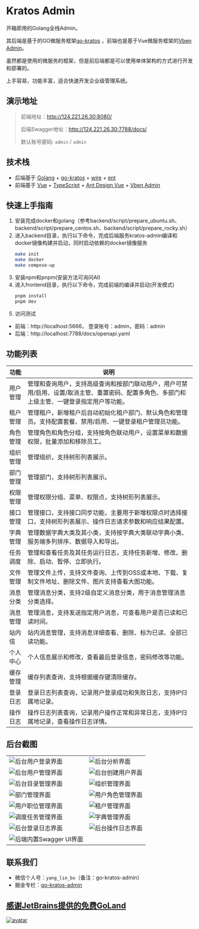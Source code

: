 # Kratos Admin

开箱即用的Golang全栈Admin。

其后端是基于的GO微服务框架[go-kratos](https://go-kratos.dev/)
，前端也是基于Vue微服务框架的[Vben Admin](https://doc.vben.pro/)。

虽然都是使用的微服务的框架，但是前后端都是可以使用单体架构的方式进行开发和部署的。

上手容易，功能丰富，适合快速开发企业级管理系统。

## 演示地址

> 前端地址：<http://124.221.26.30:8080/>
>
> 后端Swagger地址：<http://124.221.26.30:7788/docs/>
>
> 默认账号密码: `admin` / `admin`

## 技术栈

- 后端基于 [Golang](https://go.dev/) + [go-kratos](https://go-kratos.dev/) + [wire](https://github.com/google/wire) + [ent](https://entgo.io/docs/getting-started/)
- 前端基于 [Vue](https://vuejs.org/) + [TypeScript](https://www.typescriptlang.org/) + [Ant Design Vue](https://antdv.com/) + [Vben Admin](https://doc.vben.pro/)

## 快速上手指南

1. 安装完成docker和golang（参考backend/script/prepare_ubuntu.sh、backend/script/prepare_centos.sh、backend/script/prepare_rocky.sh）
2. 进入backend目录，执行以下命令，完成后端服务kratos-admin编译和docker镜像构建并启动，同时启动依赖的docker镜像服务
    ```bash
    make init
    make docker
    make compose-up
    ```
3. 安装npm和pnpm(安装方法可询问AI)
4. 进入frontend目录，执行以下命令，完成前端的编译并启动(开发模式)
    ```bash
    pnpm install
    pnpm dev
    ```
5. 访问测试

- 前端：http://localhost:5666， 登录账号：admin，密码：admin
- 后端：http://localhost:7788/docs/openapi.yaml

## 功能列表

| 功能   | 说明                                                                       |
|------|--------------------------------------------------------------------------|
| 用户管理 | 管理和查询用户，支持高级查询和按部门联动用户，用户可禁用/启用、设置/取消主管、重置密码、配置多角色、多部门和上级主管、一键登录指定用户等功能。 |
| 租户管理 | 管理租户，新增租户后自动初始化租户部门、默认角色和管理员。支持配置套餐、禁用/启用、一键登录租户管理员功能。                   |
| 角色管理 | 管理角色和角色分组，支持按角色联动用户，设置菜单和数据权限，批量添加和移除员工。                                 |
| 组织管理 | 管理组织，支持树形列表展示。                                                           |
| 部门管理 | 管理部门，支持树形列表展示。                                                           |
| 权限管理 | 管理权限分组、菜单、权限点，支持树形列表展示。                                                  |
| 接口管理 | 管理接口，支持接口同步功能，主要用于新增权限点时选择接口，支持树形列表展示、操作日志请求参数和响应结果配置。                   |
| 字典管理 | 管理数据字典大类及其小类，支持按字典大类联动字典小类、服务端多列排序、数据导入和导出。                              |
| 任务调度 | 管理和查看任务及其任务运行日志，支持任务新增、修改、删除、启动、暂停、立即执行。                                 |
| 文件管理 | 管理文件上传，支持文件查询、上传到OSS或本地、下载、复制文件地址、删除文件、图片支持查看大图功能。                       |
| 消息分类 | 管理消息分类，支持2级自定义消息分类，用于消息管理消息分类选择。                                         |
| 消息管理 | 管理消息，支持发送指定用户消息，可查看用户是否已读和已读时间。                                          |
| 站内信  | 站内消息管理，支持消息详细查看、删除、标为已读、全部已读功能。                                          |
| 个人中心 | 个人信息展示和修改，查看最后登录信息，密码修改等功能。                                              |
| 缓存管理 | 缓存列表查询，支持根据缓存键清除缓存。                                                      |
| 登录日志 | 登录日志列表查询，记录用户登录成功和失败日志，支持IP归属地记录。                                        |
| 操作日志 | 操作日志列表查询，记录用户操作正常和异常日志，支持IP归属地记录，查看操作日志详情。                               |

## 后台截图

<table>
    <tr>
        <td><img src="./docs/images/admin_login_page.png" alt="后台用户登录界面"/></td>
        <td><img src="./docs/images/admin_dashboard.png" alt="后台分析界面"/></td>
    </tr>
    <tr>
        <td><img src="./docs/images/admin_user_management.png" alt="后台用户管理界面"/></td>
        <td><img src="./docs/images/admin_create_user.png" alt="后台创建用户界面"/></td>
    </tr>
    <tr>
        <td><img src="./docs/images/admin_menu_management.png" alt="后台目录管理界面"/></td>
        <td><img src="./docs/images/admin_organization_management.png" alt="组织管理界面"/></td>
    </tr>
    <tr>
        <td><img src="./docs/images/admin_department_management.png" alt="部门管理界面"/></td>
        <td><img src="./docs/images/admin_role_management.png" alt="用户角色管理界面"/></td>
    </tr>
    <tr>
        <td><img src="./docs/images/admin_position_management.png" alt="用户职位管理界面"/></td>
        <td><img src="./docs/images/admin_tenant_management.png" alt="租户管理界面"/></td>
    </tr>
    <tr>
        <td><img src="./docs/images/admin_task_management.png" alt="调度任务管理界面"/></td>
        <td><img src="./docs/images/admin_dict_management.png" alt="字典管理界面"/></td>
    </tr>
    <tr>
        <td><img src="./docs/images/admin_operation_log.png" alt="后台登录日志界面"/></td>
        <td><img src="./docs/images/admin_login_log.png" alt="后台操作日志界面"/></td>
    </tr>
    <tr>
        <td><img src="./docs/images/api_swagger_ui.png" alt="后端内置Swagger UI界面"/></td>
    </tr>
</table>

## 联系我们

- 微信个人号：`yang_lin_bo`（备注：go-kratos-admin）
- 掘金专栏：[go-kratos-admin](https://juejin.cn/column/7541283508041826367)

## [感谢JetBrains提供的免费GoLand](https://jb.gg/OpenSource)

[![avatar](https://resources.jetbrains.com/storage/products/company/brand/logos/jb_beam.svg)](https://jb.gg/OpenSource)

